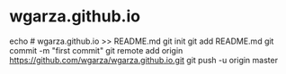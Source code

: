 # wgarza.github.io
echo # wgarza.github.io >> README.md
git init
git add README.md
git commit -m "first commit"
git remote add origin https://github.com/wgarza/wgarza.github.io.git
git push -u origin master

